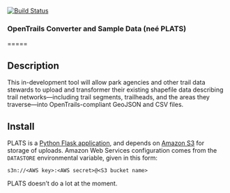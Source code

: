 [![Build Status](https://travis-ci.org/codeforamerica/PLATS.png)](https://travis-ci.org/codeforamerica/PLATS)

### OpenTrails Converter and Sample Data (neé PLATS)
=====

Description
-----------

This in-development tool will allow park agencies and other trail data stewards to upload and transformer their existing shapefile data describing trail networks—including trail segments, trailheads, and the areas they traverse—into OpenTrails-compliant GeoJSON and CSV files.


Install
-------

PLATS is a [Python Flask application](https://github.com/codeforamerica/howto/blob/master/Python-Virtualenv.md),
and depends on [Amazon S3](http://aws.amazon.com/s3/) for storage of uploads.
Amazon Web Services configuration comes from the `DATASTORE` environmental
variable, given in this form:

    s3n://<AWS key>:<AWS secret>@<S3 bucket name>

PLATS doesn’t do a lot at the moment.
